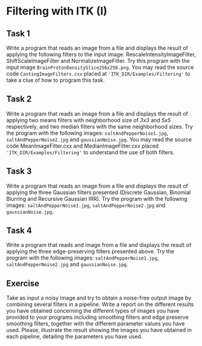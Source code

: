 # Filtering with ITK (I)

## Task 1

Write a program that reads an image from a file and displays the result of applying the following filters to the input image: RescaleIntensityImageFilter, ShiftScaleImageFilter and NormalizeImageFilter. Try this program with the input image `BrainProtonDensitySlice256x256.png`. You may read the source code `CastingImageFilters.cxx` placed at `'ITK_DIR/Examples/Filtering'` to take a clue of how to program this task.

## Task 2

Write a program that reads an image from a file and displays the result of applying two means filters with neighborhood size of *3x3* and *5x5* respectively, and two median filters with the same neighborhood sizes. Try the program with the following images: `saltAndPepperNoise1.jpg`, `saltAndPepperNoise2.jpg` and `gaussianNoise.jpg`. You may read the source code MeanImageFilter.cxx and MedianImageFilter.cxx placed `'ITK_DIR/Examples/Filtering'` to understand the use of both filters.

## Task 3

Write a program that reads an image from a file and displays the result of applying the three Gaussian filters presented (Discrete Gaussian, Binomial Blurring and Recursive Gaussian IRR). Try the program with the following images: `saltAndPepperNoise1.jpg`, `saltAndPepperNoise2.jpg` and `gaussianNoise.jpg`.

## Task 4

Write a program that reads and image from a file and displays the result of applying the three edge-preserving filters presented above. Try the program with the following images: `saltAndPepperNoise1.jpg`, `saltAndPepperNoise2.jpg` and `gaussianNoise.jpg`.

## Exercise

Take as input a noisy image and try to obtain a noise-free output image by combining several filters in a pipeline. Write a report on the different results you have obtained concerning the different types of images you have provided to your programs including smoothing filters and edge preserve smoothing filters, together with the different parameter values you have used. Please, illustrate the result showing the images you have obtained in each pipeline, detailing the parameters you have used.